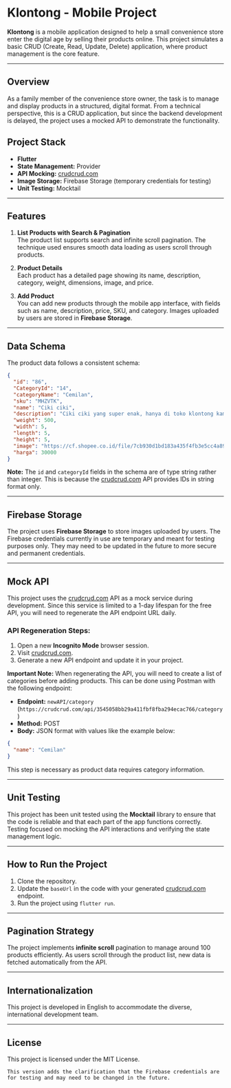 # Klontong - Mobile Project

**Klontong** is a mobile application designed to help a small convenience store enter the digital age by selling their products online. This project simulates a basic CRUD (Create, Read, Update, Delete) application, where product management is the core feature.

---

## Overview

As a family member of the convenience store owner, the task is to manage and display products in a structured, digital format. From a technical perspective, this is a CRUD application, but since the backend development is delayed, the project uses a mocked API to demonstrate the functionality.

## Project Stack

- **Flutter**
- **State Management:** Provider
- **API Mocking:** [crudcrud.com](https://crudcrud.com/)
- **Image Storage:** Firebase Storage (temporary credentials for testing)
- **Unit Testing:** Mocktail

---

## Features

1. **List Products with Search & Pagination**  
   The product list supports search and infinite scroll pagination. The technique used ensures smooth data loading as users scroll through products.

2. **Product Details**  
   Each product has a detailed page showing its name, description, category, weight, dimensions, image, and price.

3. **Add Product**  
   You can add new products through the mobile app interface, with fields such as name, description, price, SKU, and category. Images uploaded by users are stored in **Firebase Storage**.

---

## Data Schema

The product data follows a consistent schema:

```json
{
  "id": "86",
  "CategoryId": "14",
  "categoryName": "Cemilan",
  "sku": "MHZVTK",
  "name": "Ciki ciki",
  "description": "Ciki ciki yang super enak, hanya di toko klontong kami",
  "weight": 500,
  "width": 5,
  "length": 5,
  "height": 5,
  "image": "https://cf.shopee.co.id/file/7cb930d1bd183a435f4fb3e5cc4a896b",
  "harga": 30000
}
```

**Note:** The `id` and `categoryId` fields in the schema are of type string rather than integer. This is because the [crudcrud.com](https://crudcrud.com/) API provides IDs in string format only.

---

## Firebase Storage

The project uses **Firebase Storage** to store images uploaded by users. The Firebase credentials currently in use are temporary and meant for testing purposes only. They may need to be updated in the future to more secure and permanent credentials.

---

## Mock API

This project uses the [crudcrud.com](https://crudcrud.com/) API as a mock service during development. Since this service is limited to a 1-day lifespan for the free API, you will need to regenerate the API endpoint URL daily.

### API Regeneration Steps:

1. Open a new **Incognito Mode** browser session.
2. Visit [crudcrud.com](https://crudcrud.com/).
3. Generate a new API endpoint and update it in your project.

**Important Note:** When regenerating the API, you will need to create a list of categories before adding products. This can be done using Postman with the following endpoint:

- **Endpoint:** `newAPI/category` (`https://crudcrud.com/api/3545058bb29a411fbf8fba294ecac766/category`)
- **Method:** POST
- **Body:** JSON format with values like the example below:

```json
{
  "name": "Cemilan"
}
```

This step is necessary as product data requires category information.

---

## Unit Testing

This project has been unit tested using the **Mocktail** library to ensure that the code is reliable and that each part of the app functions correctly. Testing focused on mocking the API interactions and verifying the state management logic.

---

## How to Run the Project

1. Clone the repository.
2. Update the `baseUrl` in the code with your generated [crudcrud.com](https://crudcrud.com/) endpoint.
3. Run the project using `flutter run`.

---

## Pagination Strategy

The project implements **infinite scroll** pagination to manage around 100 products efficiently. As users scroll through the product list, new data is fetched automatically from the API.

---

## Internationalization

This project is developed in English to accommodate the diverse, international development team.

---

## License

This project is licensed under the MIT License.

```
This version adds the clarification that the Firebase credentials are for testing and may need to be changed in the future.
```
